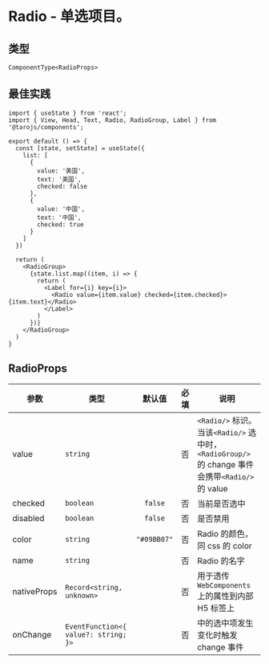 # Radio - 单选项目。

## 类型
```tsx
ComponentType<RadioProps>
```

## 最佳实践
```render
import { useState } from 'react';
import { View, Head, Text, Radio, RadioGroup, Label } from '@tarojs/components';

export default () => {
  const [state, setState] = useState({
    list: [
      {
        value: '美国',
        text: '美国',
        checked: false
      },
      {
        value: '中国',
        text: '中国',
        checked: true
      }
    ]
  })

  return (
    <RadioGroup>
      {state.list.map((item, i) => {
        return (
          <Label for={i} key={i}>
            <Radio value={item.value} checked={item.checked}>{item.text}</Radio>
          </Label>
        )
      })}
    </RadioGroup>
  )
}
```

## RadioProps

| 参数 | 类型 | 默认值 | 必填 | 说明 |
| --- | --- | :---: | :---: | --- |
| value | `string` |  | 否 | `<Radio/>` 标识。当该`<Radio/>` 选中时，`<RadioGroup/>`的 change 事件会携带`<Radio/>`的 value |
| checked | `boolean` | `false` | 否 | 当前是否选中 |
| disabled | `boolean` | `false` | 否 | 是否禁用 |
| color | `string` | `"#09BB07"` | 否 | Radio 的颜色，同 css 的 color |
| name | `string` |  | 否 | Radio 的名字 |
| nativeProps | `Record<string, unknown>` |  | 否 | 用于透传 `WebComponents` 上的属性到内部 H5 标签上 |
| onChange | `EventFunction<{ value?: string; }>` |  | 否 | <radio-group/> 中的选中项发生变化时触发 change 事件 |